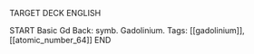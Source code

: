 TARGET DECK
ENGLISH

START
Basic
Gd
Back: symb. Gadolinium.
Tags: [[gadolinium]], [[atomic_number_64]]
END
